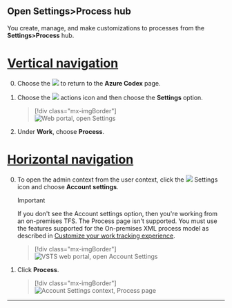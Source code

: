 <a id="open-process-wit">  </a>
## Open Settings>Process hub

You create, manage, and make customizations to processes from the **Settings>Process** hub. 


# [Vertical navigation](#tab/vertical) 

0. Choose the ![](/vsts/_img/icons/project-icon.png) to return to the **Azure Codex** page.  

0. Choose the ![](/vsts/_img/icons/actions-icon.png) actions icon and then choose the **Settings** option.  

	> [!div class="mx-imgBorder"]  
	> ![Web portal, open Settings](/vsts/settings/_img/open-settings-org-level.png)  

0. Under **Work**, choose **Process**.

# [Horizontal navigation](#tab/horizontal)

0. To open the admin context from the user context, click the ![](/vsts/_img/icons/gear_icon.png) Settings icon and choose **Account settings**.
 
	> [!IMPORTANT]  
	>If you don't see the Account settings option, then you're working from an on-premises TFS. The Process page isn't supported. You must use the features supported for the On-premises XML process model as described in [Customize your work tracking experience](/vsts/work/customize/customize-work).
	
	> [!div class="mx-imgBorder"]  
	> ![VSTS web portal, open Account Settings](/vsts/settings/work/_img/process/open-account-settings.png)   

0. Click **Process**. 
   
	> [!div class="mx-imgBorder"]  
	> ![Account Settings context, Process page](/vsts/settings/work/_img/process/open-process-page.png) 

---
